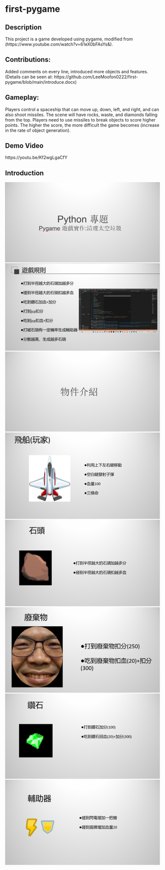 # first-pygame
<h2>Description</h2>
This project is a game developed using pygame, modified from (https://www.youtube.com/watch?v=61eX0bFAsYs&amp).
<h2>Contributions:</h2>
Added comments on every line, introduced more objects and features.<br>(Details can be seen at: https://github.com/LeeMoofon0222/first-pygame/blob/main/introduce.docx)
<h2>Gameplay:</h2>
Players control a spaceship that can move up, down, left, and right, and can also shoot missiles. The scene will have rocks, waste, and diamonds falling from the top. Players need to use missiles to break objects to score higher points. The higher the score, the more difficult the game becomes (increase in the rate of object generation).<br>
<h2>Demo Video</h2>
https://youtu.be/Kf2wgLgaCfY
<h2>Introduction</h2>
<img src="https://github.com/LeeMoofon0222/first-pygame/blob/main/ReadMe_Picture/Pic1.png?raw=true">
<img src="https://github.com/LeeMoofon0222/first-pygame/blob/main/ReadMe_Picture/Pic2.png?raw=true">
<img src="https://github.com/LeeMoofon0222/first-pygame/blob/main/ReadMe_Picture/Pic3.png?raw=true">
<img src="https://github.com/LeeMoofon0222/first-pygame/blob/main/ReadMe_Picture/Pic4.png?raw=true">
<img src="https://github.com/LeeMoofon0222/first-pygame/blob/main/ReadMe_Picture/Pic5.png?raw=true">
<img src="https://github.com/LeeMoofon0222/first-pygame/blob/main/ReadMe_Picture/Pic6.png?raw=true">
<img src="https://github.com/LeeMoofon0222/first-pygame/blob/main/ReadMe_Picture/Pic7.png?raw=true">
<img src="https://github.com/LeeMoofon0222/first-pygame/blob/main/ReadMe_Picture/Pic8.png?raw=true">
